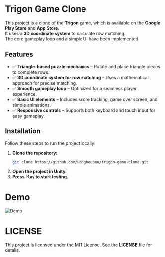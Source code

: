 # Trigon Game Clone  

This project is a clone of the **Trigon** game, which is available on the **Google Play Store** and **App Store**.  
It uses a **3D coordinate system** to calculate row matching.  
The core gameplay loop and a simple UI have been implemented.  

## Features  
- ✅ **Triangle-based puzzle mechanics** – Rotate and place triangle pieces to complete rows.  
- ✅ **3D coordinate system for row matching** – Uses a mathematical approach for precise matching.  
- ✅ **Smooth gameplay loop** – Optimized for a seamless player experience.  
- ✅ **Basic UI elements** – Includes score tracking, game over screen, and simple animations.  
- ✅ **Responsive controls** – Supports both keyboard and touch input for easy gameplay.  

## Installation  
Follow these steps to run the project locally:  

1. **Clone the repository:**  
   ```sh
   git clone https://github.com/Hongbeubeu/trigon-game-clone.git
2. **Open the project in Unity.**
3. **Press ``Play`` to start testing.**

# Demo
![Demo](https://user-images.githubusercontent.com/44913755/132392055-6fb182c0-811e-4f04-8d58-90f20d6b8b0f.PNG)

# LICENSE
This project is licensed under the MIT License.
See the **[LICENSE](.LICENSE)** file for details.
